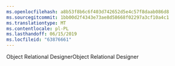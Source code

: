 ```yaml
---
ms.openlocfilehash: a8b53f8b6c6f403d742652d5e4c57f8daab086d8
ms.sourcegitcommit: 1bb00d2f4343e73ae8d58668f02297a3cf10a4c1
ms.translationtype: MT
ms.contentlocale: pl-PL
ms.lasthandoff: 06/15/2019
ms.locfileid: "63876661"
---
```

<span data-ttu-id="d5fa0-101">Object Relational Designer</span><span class="sxs-lookup"><span data-stu-id="d5fa0-101">Object Relational Designer</span></span>